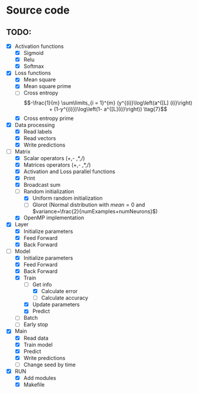 # Source code

## TODO:

- [x] Activation functions
  - [x] Sigmoid
  - [x] Relu
  - [x] Softmax

- [x] Loss functions
  - [x] Mean square
  - [x] Mean square prime
  - [ ] Cross entropy $$-\frac{1}{m} \sum\limits_{i = 1}^{m} (y^{(i)}\log\left(a^{[L]  (i)}\right) + (1-y^{(i)})\log\left(1- a^{[L](i)}\right)) \tag{7}$$
  - [x] Cross entropy prime

- [x] Data processing
  - [x] Read labels
  - [x] Read vectors
  - [x] Write predictions
  
- [ ] Matrix
  - [x] Scalar operators (+,- ,*,/)
  - [x] Matrices operators (+,- ,*,/)
  - [x] Activation and Loss parallel functions
  - [x] Print
  - [x] Broadcast sum
  - [ ] Random initialization
    - [x] Uniform random initialization
    - [ ] Glorot (Normal distribution with $mean=0$ and $variance=\frac{2}{numExamples+numNeurons}$)
  - [x] OpenMP implementation
  
- [x] Layer
  - [x] Initialize parameters
  - [x] Feed Forward
  - [x] Back Forward
  
- [ ] Model
  - [x] Initialize parameters
  - [x] Feed Forward
  - [x] Back Forward
  - [x] Train
    - [ ] Get info
      - [x] Calculate error
      - [ ] Calculate accuracy
    - [x] Update parameters
    - [x] Predict
  
  - [ ] Batch
  - [ ] Early stop
  
- [x] Main
  - [x] Read data
  - [x] Train model
  - [x] Predict
  - [x] Write predictions
  - [ ] Change seed by time
  
- [x] RUN
  - [x] Add modules
  - [x] Makefile
